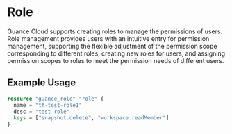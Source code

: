 # Role

Guance Cloud supports creating roles to manage the permissions of users. Role management provides users with an intuitive entry for permission management, supporting the flexible adjustment of the permission scope corresponding to different roles, creating new roles for users, and assigning permission scopes to roles to meet the permission needs of different users.

## Example Usage

```terraform
resource "guance_role" "role" {
  name = "tf-test-role1"
  desc = "test role"
  keys = ["snapshot.delete", "workspace.readMember"]
}
```
